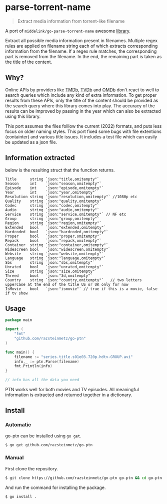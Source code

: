 # parse-torrent-name

> Extract media information from torrent-like filename

A port of  `middelink/go-parse-torrent-name`  awesome
[library](https://github.com/middelink/go-parse-torrent-name).

Extract all possible media information present in filenames. Multiple regex
rules are applied on filename string each of which extracts corresponding
information from the filename. If a regex rule matches, the corresponding part
is removed from the filename. In the end, the remaining part is taken as the
title of the content.

## Why?

Online APIs by providers like
[TMDb](https://www.themoviedb.org/documentation/api),
[TVDb](http://thetvdb.com/wiki/index.php?title=Programmers_API) and
[OMDb](http://www.omdbapi.com/) don't react to well to search
queries which include any kind of extra information. To get proper results from
these APIs, only the title of the content should be provided as the search
query where this library comes into play. The accuracy of the results can be
improved by passing in the year which can also be extracted using this library.

This port assumes the files folllow the current (2022) formats, and puts less focus on older naming styles.
This port fixed some bugs with file extentions (containter) and various title issues.
It includes a test file which can easily be updated as a json file.

## Information extracted

below is the resulting struct that the function returns.

```
Title      string `json:"title,omitempty"`
Season     int    `json:"season,omitempty"`
Episode    int    `json:"episode,omitempty"`
Year       int    `json:"year,omitempty"`
Resolution string `json:"resolution,omitempty"` //1080p etc
Quality    string `json:"quality,omitempty"`
Codec      string `json:"codec,omitempty"`
Audio      string `json:"audio,omitempty"`
Service    string `json:"service,omitempty"` // NF etc
Group      string `json:"group,omitempty"`
Region     string `json:"region,omitempty"`
Extended   bool   `json:"extended,omitempty"`
Hardcoded  bool   `json:"hardcoded,omitempty"`
Proper     bool   `json:"proper,omitempty"`
Repack     bool   `json:"repack,omitempty"`
Container  string `json:"container,omitempty"`
Widescreen bool   `json:"widescreen,omitempty"`
Website    string `json:"website,omitempty"`
Language   string `json:"language,omitempty"`
Sbs        string `json:"sbs,omitempty"`
Unrated    bool   `json:"unrated,omitempty"`
Size       string `json:"size,omitempty"`
Threed     bool   `json:"3d,omitempty"`
Country    string `json:"country,omitempty"`   // two letters uppercase at the end of the title US or UK only for now
IsMovie    bool   `json:"ismovie"` // true if this is a movie, false if tv show
```

## Usage

```go
package main

import (
	"fmt"
	"github.com/razsteinmetz/go-ptn"
)

func main() {
	filename := "series.title.s01e03.720p.hdtv-GROUP.avi"
	info,_ := ptn.Parse(filename)
	fmt.Println(info)
}

// info has all the data you need
```

PTN works well for both movies and TV episodes. All meaningful information is
extracted and returned together in a dictionary. 


## Install

### Automatic

go-ptn can be installed using `go get`.

```sh
$ go get github.com/razsteinmetz/go-ptn
```

### Manual

First clone the repository.

```sh
$ git clone https://github.com/razsteinmetz/go-ptn go-ptn && cd go-ptn
```

And run the command for installing the package.

```sh
$ go install .
```


